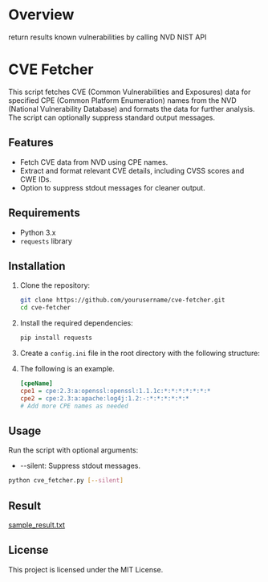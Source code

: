 # Overview
return results known vulnerabilities by calling NVD NIST API

# CVE Fetcher

This script fetches CVE (Common Vulnerabilities and Exposures) data for specified CPE (Common Platform Enumeration) names from the NVD (National Vulnerability Database) and formats the data for further analysis. The script can optionally suppress standard output messages.

## Features

- Fetch CVE data from NVD using CPE names.
- Extract and format relevant CVE details, including CVSS scores and CWE IDs.
- Option to suppress stdout messages for cleaner output.

## Requirements

- Python 3.x
- `requests` library

## Installation

1. Clone the repository:
    ```bash
    git clone https://github.com/yourusername/cve-fetcher.git
    cd cve-fetcher
    ```

2. Install the required dependencies:
    ```bash
    pip install requests
    ```

3. Create a `config.ini` file in the root directory with the following structure:
4. The following is an example.
    ```ini
    [cpeName]
    cpe1 = cpe:2.3:a:openssl:openssl:1.1.1c:*:*:*:*:*:*:*
    cpe2 = cpe:2.3:a:apache:log4j:1.2:-:*:*:*:*:*:*
    # Add more CPE names as needed
    ```

## Usage

Run the script with optional arguments:
- --silent: Suppress stdout messages.

```bash
python cve_fetcher.py [--silent]
```

## Result
[sample_result.txt](https://github.com/myon-bioinformatics/nvd_nist_known_vulns/blob/main/sample_result.txt)

## License
This project is licensed under the MIT License.
